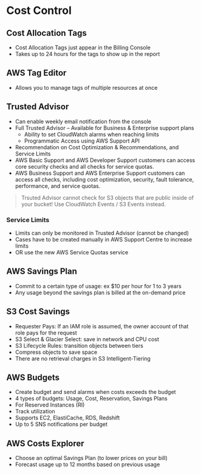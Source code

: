 # Cost Control

## Cost Allocation Tags

- Cost Allocation Tags just appear in the Billing Console
- Takes up to 24 hours for the tags to show up in the report

## AWS Tag Editor

- Allows you to manage tags of multiple resources at once


## Trusted Advisor

- Can enable weekly email notification from the console
- Full Trusted Advisor – Available for Business & Enterprise support plans
	- Ability to set CloudWatch alarms when reaching limits
	- Programmatic Access using AWS Support API
- Recommendation on Cost Optimization & Recommendations, and Service Limits
- AWS Basic Support and AWS Developer Support customers can access core security checks and all checks for service quotas.
- AWS Business Support and AWS Enterprise Support customers can access all checks, including cost optimization, security, fault tolerance, performance, and service quotas.

> Trsuted Advisor cannot check for S3 objects that are public inside of your bucket! Use CloudWatch Events / S3 Events instead.

### Service Limits

- Limits can only be monitored in Trusted Advisor (cannot be changed)
- Cases have to be created manually in AWS Support Centre to increase limits
- OR use the new AWS Service Quotas service

## AWS Savings Plan

- Commit to a certain type of usage: ex $10 per hour for 1 to 3 years
- Any usage beyond the savings plan is billed at the on-demand price

## S3 Cost Savings

- Requester Pays: If an IAM role is assumed, the owner account of that role pays for the request
- S3 Select & Glacier Select: save in network and CPU cost
- S3 Lifecycle Rules: transition objects between tiers
- Compress objects to save space
- There are no retrieval charges in S3 Intelligent-Tiering

## AWS Budgets

- Create budget and send alarms when costs exceeds the budget
- 4 types of budgets: Usage, Cost, Reservation, Savings Plans
- For Reserved Instances (RI)
- Track utilization
- Supports EC2, ElastiCache, RDS, Redshift
- Up to 5 SNS notifications per budget

## AWS Costs Explorer

- Choose an optimal Savings Plan (to lower prices on your bill)
- Forecast usage up to 12 months based on previous usage
